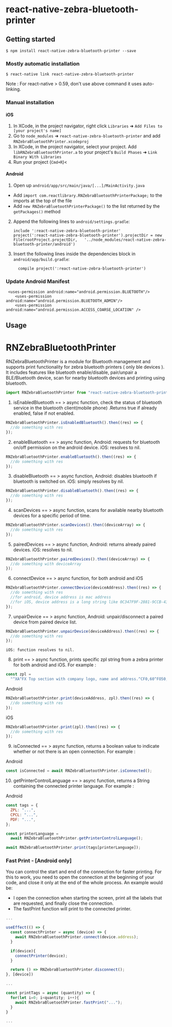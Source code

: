 # react-native-zebra-bluetooth-printer

## Getting started

`$ npm install react-native-zebra-bluetooth-printer --save`

### Mostly automatic installation

`$ react-native link react-native-zebra-bluetooth-printer`

Note : For react-native > 0.59, don't use above command it uses auto-linking.

### Manual installation

#### iOS

1. In XCode, in the project navigator, right click `Libraries` ➜ `Add Files to [your project's name]`
2. Go to `node_modules` ➜ `react-native-zebra-bluetooth-printer` and add `RNZebraBluetoothPrinter.xcodeproj`
3. In XCode, in the project navigator, select your project. Add `libRNZebraBluetoothPrinter.a` to your project's `Build Phases` ➜ `Link Binary With Libraries`
4. Run your project (`Cmd+R`)<

#### Android

1. Open up `android/app/src/main/java/[...]/MainActivity.java`

- Add `import com.reactlibrary.RNZebraBluetoothPrinterPackage;` to the imports at the top of the file
- Add `new RNZebraBluetoothPrinterPackage()` to the list returned by the `getPackages()` method

2. Append the following lines to `android/settings.gradle`:
   ```
   include ':react-native-zebra-bluetooth-printer'
   project(':react-native-zebra-bluetooth-printer').projectDir = new File(rootProject.projectDir, 	'../node_modules/react-native-zebra-bluetooth-printer/android')
   ```
3. Insert the following lines inside the dependencies block in `android/app/build.gradle`:
   ```
     compile project(':react-native-zebra-bluetooth-printer')
   ```

### Update Android Manifest

```
 <uses-permission android:name="android.permission.BLUETOOTH"/>
    <uses-permission android:name="android.permission.BLUETOOTH_ADMIN"/>
    <uses-permission android:name="android.permission.ACCESS_COARSE_LOCATION" />
```

## Usage

# RNZebraBluetoothPrinter

RNZebraBluetoothPrinter is a module for Bluetooth management and supports print functionality for zebra bluetooth printers ( only ble devices ).
It includes features like bluetooth enable/disable, pair/unpair a BLE/Bluetooth device, scan for nearby bluetooth devices and printing using bluetooth.

```javascript
import RNZebraBluetoothPrinter from "react-native-zebra-bluetooth-printer";
```

1. isEnabledBluetooth == > async function, check the status of bluetooth service in the bluetooth client(mobile phone) .Returns true if already enabled, false if not enabled.

```javascript
RNZebraBluetoothPrinter.isEnabledBluetooth().then((res) => {
  //do something with res
});
```

2. enableBluetooth == > async function,
   Android: requests for bluetooth on/off permission on the android device.
   iOS: resolves to nil.

```javascript
RNZebraBluetoothPrinter.enableBluetooth().then((res) => {
  //do something with res
});
```

3. disableBluetooth == > async function,
   Android: disables bluetooth if bluetooth is switched on.
   iOS: simply resolves by nil.

```javascript
RNZebraBluetoothPrinter.disableBluetooth().then((res) => {
  //do something with res
});
```

4. scanDevices == > async function, scans for available nearby bluetooth devices for a specific period of time.

```javascript
RNZebraBluetoothPrinter.scanDevices().then((deviceArray) => {
  //do something with res
});
```

5. pairedDevices == > async function,
   Android: returns already paired devices.
   iOS: resolves to nil.

```javascript
RNZebraBluetoothPrinter.pairedDevices().then((deviceArray) => {
  //do something with deviceArray
});
```

6. connectDevice == > async function, for both android and iOS

```javascript
RNZebraBluetoothPrinter.connectDevice(deviceAddress).then((res) => {
  //do something with res
  //for android, device address is mac address
  //for iOS, device address is a long string like 0C347F9F-2881-9CCB-43B0-205976944626
});
```

7. unpairDevice == > async function,
   Android: unpair/disconnect a paired device from paired device list.

```javascript
RNZebraBluetoothPrinter.unpairDevice(deviceAddress).then((res) => {
  //do something with res
});
```

    iOS: function resolves to nil.

8. print == > async function, prints specific zpl string from a zebra printer for both android and iOS.
   For example :

```javascript
const zpl =
  "^XA^FX Top section with company logo, name and address.^CF0,60^FO50,50^GB100,100,100^FS^ FO75,75 ^ FR ^ GB100, 100, 100 ^ FS^ FO88, 88 ^ GB50, 50, 50 ^ FS ^XZ";
```

Android

```javascript
RNZebraBluetoothPrinter.print(deviceAddress, zpl).then((res) => {
  //do something with res
});
```

iOS

```javascript
RNZebraBluetoothPrinter.print(zpl).then((res) => {
  //do something with res
});
```

9. isConnected == > async function, returns a boolean value to indicate whether or not there is an open connection.
   For example :

Android

```javascript
const isConnected = await RNZebraBluetoothPrinter.isConnected();
```

10. getPrinterControlLanguage == > async function, returns a String containing the connected printer language.
    For example :

Android

```javascript
const tags = {
  ZPL: "...",
  CPCL: "...",
  PDF: "...",
};

const printerLanguage =
  await RNZebraBluetoothPrinter.getPrinterControlLanguage();

await RNZebraBluetoothPrinter.print(tags[printerLanguage]);
```

### Fast Print - [Android only]

You can control the start and end of the connection for faster printing. For this to work, you need to open the connection at the beginning of your code, and close it only at the end of the whole process. An example would be:

- I open the connection when starting the screen, print all the labels that are requested, and finally close the connection.
- The fastPrint function will print to the connected printer.

```javascript
...

useEffect(() => {
  const connectPrinter = async (device) => {
    await RNZebraBluetoothPrinter.connect(device.address);
  }

  if(device){
    connectPrinter(device);
  }

  return () => RNZebraBluetoothPrinter.disconnect();
}, [device])

...

const printTags = async (quantity) => {
  for(let i=0; i<quantity; i++){
    await RNZebraBluetoothPrinter.fastPrint("...");
  }
}

...
```
